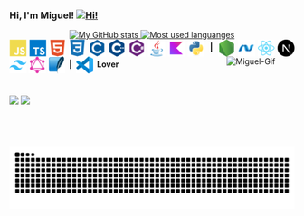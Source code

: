 ### Hi, I'm Miguel! <a href="#"><img src="https://user-images.githubusercontent.com/1303154/88677602-1635ba80-d120-11ea-84d8-d263ba5fc3c0.gif" width="20px" height="20px" alt="Hi!"></a>
<!--h1 align="center"></h1-->

<!-- [https://github.com/anuraghazra/github-readme-stats/blob/master/themes/README.md] -->
<div align="center">
  <a href="#">
    <picture>
      <source media="(prefers-color-scheme: dark)" srcset="https://github-readme-stats.vercel.app/api?username=18Miguel&show_icons=true&bg_color=0d1117&hide_border=true&title_color=8f81c4&text_color=ffffff&icon_color=8f81c4&border_color=63a6fc&include_all_commits=true&count_private=true">
      <source media="(prefers-color-scheme: light)" srcset="https://github-readme-stats.vercel.app/api?username=18Miguel&show_icons=true&bg_color=ffffff&hide_border=true&title_color=5b47de&text_color=404040&icon_color=8f81c4&border_color=63a6fc&include_all_commits=true&count_private=true">
      <img alt="My GitHub stats" height="180em" src="https://github-readme-stats.vercel.app/api?username=18Miguel&show_icons=true&bg_color=ffffff&hide_border=true&title_color=5b47de&text_color=404040&icon_color=8f81c4&border_color=63a6fc&include_all_commits=true&count_private=true">
    </picture>
  </a>
  <a href="https://bit.ly/3yZoaT6">
    <picture>
      <source media="(prefers-color-scheme: dark)" srcset="https://github-readme-stats.vercel.app/api/top-langs/?username=18Miguel&layout=compact&bg_color=0d1117&hide_border=true&title_color=8f81c4&text_color=fff&icon_color=8f81c4&border_color=63a6fc&langs_count=10">
      <source media="(prefers-color-scheme: light)" srcset="https://github-readme-stats.vercel.app/api/top-langs/?username=18Miguel&layout=compact&bg_color=ffffff&hide_border=true&title_color=5b47de&text_color=404040&icon_color=8f81c4&border_color=63a6fc&langs_count=10">
      <img alt="Most used languanges" height="180em" src="https://github-readme-stats.vercel.app/api/top-langs/?username=18Miguel&layout=compact&bg_color=ffffff&hide_border=true&title_color=5b47de&text_color=404040&icon_color=8f81c4&border_color=63a6fc&langs_count=10">
    </picture>
  </a>
</div>
<div align="justify">
  <a href="#JS"><img align="center" alt="JS" height="30" width="30" src="https://raw.githubusercontent.com/devicons/devicon/master/icons/javascript/javascript-plain.svg"/></a>
  <a href="#TS"><img align="center" alt="TS" height="30" width="30" src="https://raw.githubusercontent.com/devicons/devicon/master/icons/typescript/typescript-plain.svg"/></a>
  <a href="#HTML"><img align="center" alt="HTML" height="30" width="30" src="https://raw.githubusercontent.com/devicons/devicon/master/icons/html5/html5-plain.svg"/></a>
  <a href="#CSS"><img align="center" alt="CSS" height="30" width="30" src="https://raw.githubusercontent.com/devicons/devicon/master/icons/css3/css3-plain.svg"/></a>
  <a href="#C"><img align="center" alt="C" height="30" width="30" src="https://raw.githubusercontent.com/devicons/devicon/master/icons/c/c-plain.svg"/></a>
  <a href="#C++"><img align="center" alt="C++" height="30" width="30" src="https://raw.githubusercontent.com/devicons/devicon/master/icons/cplusplus/cplusplus-plain.svg"/></a>
  <a href="#C Sharp"><img align="center" alt="C Sharp" height="30" width="30" src="https://raw.githubusercontent.com/devicons/devicon/master/icons/csharp/csharp-plain.svg"/></a>
  <a href="#Java"><img align="center" alt="Java" height="30" width="30" src="https://raw.githubusercontent.com/devicons/devicon/master/icons/java/java-original.svg"/></a>
  <a href="#Kotlin"><img align="center" alt="Kotlin" height="30" width="30" src="https://raw.githubusercontent.com/devicons/devicon/master/icons/kotlin/kotlin-original.svg"/></a>
  <a href="#Python"><img align="center" alt="Python" height="30" width="30" src="https://raw.githubusercontent.com/devicons/devicon/master/icons/python/python-original.svg"/></a>
  <b>&nbsp;|&nbsp;</b>
  <a href="#Node.js"><img align="center" alt="NodeJS" height="30" width="30" src="https://raw.githubusercontent.com/devicons/devicon/master/icons/nodejs/nodejs-original.svg"/></a>
  <a href="#.NET"><img align="center" alt=".NET" height="30" width="30" src="https://raw.githubusercontent.com/devicons/devicon/master/icons/dot-net/dot-net-original.svg"/></a>
  <a href="#React.js"><img align="center" alt="ReactJS" height="30" width="30" src="https://raw.githubusercontent.com/devicons/devicon/master/icons/react/react-original.svg"/></a>
  <a href="#Next.js"><img align="center" alt="NextJS" height="30" width="30" src="https://raw.githubusercontent.com/devicons/devicon/master/icons/nextjs/nextjs-original.svg"/></a>
  <a href="#Tailwind CSS"><img align="center" alt="Tailwind CSS" height="30" width="30" src="https://raw.githubusercontent.com/devicons/devicon/master/icons/tailwindcss/tailwindcss-original.svg"/></a>
  <a href="#GraphQL"><img align="center" alt="GraphQL" height="30" width="30" src="https://raw.githubusercontent.com/devicons/devicon/master/icons/graphql/graphql-plain.svg"/></a>
  <a href="#SQLite"><img align="center" alt="SQLite" height="30" width="30" src="https://raw.githubusercontent.com/devicons/devicon/master/icons/sqlite/sqlite-original.svg"/></a>
  <b>&nbsp;|&nbsp;</b>
  <a href="#VSCode"><img align="center" alt="VSCode" height="30" width="30" src="https://raw.githubusercontent.com/devicons/devicon/master/icons/vscode/vscode-original.svg"/></a>
  <b>&nbsp;Lover</b>
  <img align="right" alt="Miguel-Gif" height="160" width="120" src="https://cdn.discordapp.com/attachments/849222404206100510/887358233738633246/Miguel-Gif.gif"/>
</div>

#

<div>
  <a href="mailto:miguel.ferreira.neves.pro@gmail.com"><img src="https://img.shields.io/badge/Gmail-D14836?style=for-the-badge&logo=gmail&logoColor=white" target="_blank"></a>
  <a href="https://www.linkedin.com/in/miguelf-neves/" target="_blank"><img src="https://img.shields.io/badge/-LinkedIn-%230077B5?style=for-the-badge&logo=linkedin&logoColor=white"></a>

  <picture>
    <source media="(prefers-color-scheme: dark)" srcset="https://raw.githubusercontent.com/18Miguel/18Miguel/output/github-contribution-grid-snake-dark.svg">
    <source media="(prefers-color-scheme: light)" srcset="https://raw.githubusercontent.com/18Miguel/18Miguel/output/github-contribution-grid-snake.svg">
    <img alt="github contribution grid snake animation" src="https://raw.githubusercontent.com/18Miguel/18Miguel/output/github-contribution-grid-snake.svg">
  </picture>
</div>
  
##
